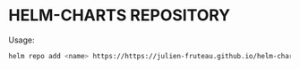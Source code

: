 # HELM-CHARTS REPOSITORY

Usage:

```bash
helm repo add <name> https://https://julien-fruteau.github.io/helm-charts
```
